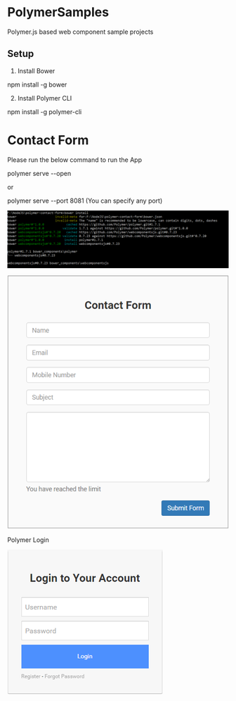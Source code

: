 # PolymerSamples

Polymer.js based web component sample projects

## Setup

1) Install Bower 

npm install -g bower

2) Install Polymer CLI

npm install -g polymer-cli

# Contact Form

Please run the below command to run the App

polymer serve --open

or

polymer serve --port 8081 (You can specify any port)

![text](https://github.com/ranjancse26/PolymerSamples/blob/master/polymer-contact-form/BowerInstall.png)

![text](https://github.com/ranjancse26/PolymerSamples/blob/master/polymer-contact-form/PolymerContactForm.png)


Polymer Login

![text](https://github.com/ranjancse26/PolymerSamples/blob/master/polymer-login-form/PolymerLoginDemo.png)
